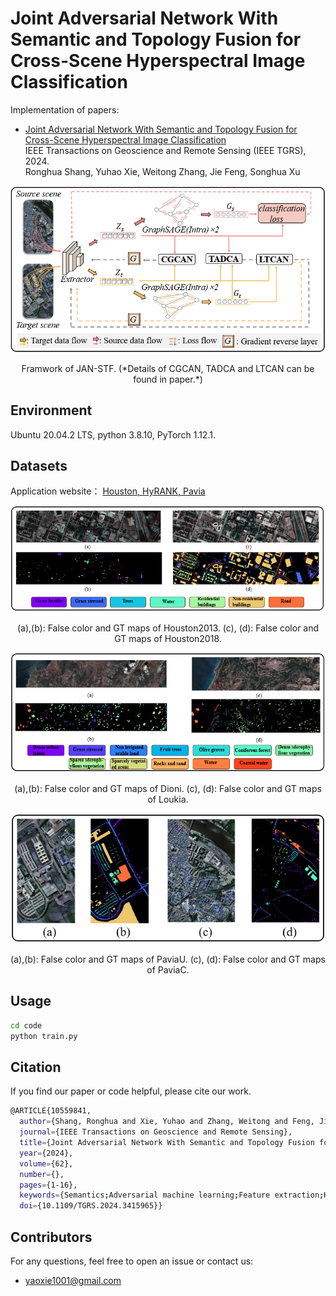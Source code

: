 # Joint Adversarial Network With Semantic and Topology Fusion for Cross-Scene Hyperspectral Image Classification
Implementation of papers:
- [Joint Adversarial Network With Semantic and Topology Fusion for Cross-Scene Hyperspectral Image Classification](https://ieeexplore.ieee.org/abstract/document/10559841)  
  IEEE Transactions on Geoscience and Remote Sensing (IEEE TGRS), 2024.  
  Ronghua Shang, Yuhao Xie, Weitong Zhang, Jie Feng, Songhua Xu

<div align=center>
	<img src="./figures/framework.png"/>
	<p>Framwork of JAN-STF. (*Details of CGCAN, TADCA and LTCAN can be found in paper.*) </p>
</div>

## Environment
Ubuntu 20.04.2 LTS, python 3.8.10, PyTorch 1.12.1.

## Datasets
Application website： [Houston, HyRANK, Pavia](https://github.com/YuxiangZhang-BIT/Data-CSHSI)
<div align="center">
  <img src="./figures/Houston.png" alt="Houston Image"/>
  <p>(a),(b): False color and GT maps of Houston2013. (c), (d): False color and GT maps of Houston2018. </p>
</div>
<div align="center">
  <img src="./figures/HyRANK.png" alt="HyRANK Image"/>
  <p>(a),(b): False color and GT maps of Dioni. (c), (d): False color and GT maps of Loukia. </p>
</div>
<div align="center">
  <img src="./figures/Pavia.png" alt="Pavia Image"/>
  <p>(a),(b): False color and GT maps of PaviaU. (c), (d): False color and GT maps of PaviaC. </p>
</div>

## Usage
```bash
cd code
python train.py
```

## Citation
If you find our paper or code helpful, please cite our work.
```bash
@ARTICLE{10559841,
  author={Shang, Ronghua and Xie, Yuhao and Zhang, Weitong and Feng, Jie and Xu, Songhua},
  journal={IEEE Transactions on Geoscience and Remote Sensing}, 
  title={Joint Adversarial Network With Semantic and Topology Fusion for Cross-Scene Hyperspectral Image Classification}, 
  year={2024},
  volume={62},
  number={},
  pages={1-16},
  keywords={Semantics;Adversarial machine learning;Feature extraction;Hyperspectral imaging;Measurement;Training;Task analysis;Adversarial learning;domain adaptation;hyperspectral image (HSI);semantic attention;topological structure},
  doi={10.1109/TGRS.2024.3415965}}
```

## Contributors
For any questions, feel free to open an issue or contact us:
- <a href="mailto:yaoxie1001@gmail.com">yaoxie1001@gmail.com</a>
